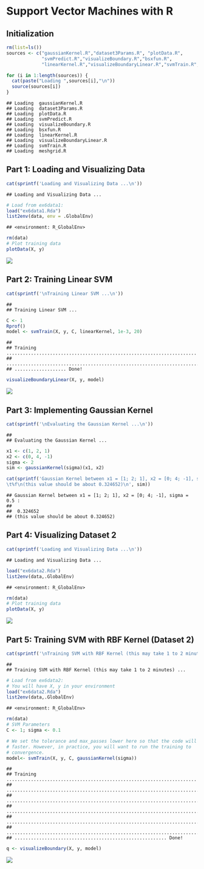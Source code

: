 Support Vector Machines with R
================

Initialization
--------------

``` r
rm(list=ls())
sources <- c("gaussianKernel.R","dataset3Params.R", "plotData.R",
             "svmPredict.R","visualizeBoundary.R","bsxfun.R",
             "linearKernel.R","visualizeBoundaryLinear.R","svmTrain.R","meshgrid.R")

for (i in 1:length(sources)) {
  cat(paste("Loading ",sources[i],"\n"))
  source(sources[i])
}
```

    ## Loading  gaussianKernel.R 
    ## Loading  dataset3Params.R 
    ## Loading  plotData.R 
    ## Loading  svmPredict.R 
    ## Loading  visualizeBoundary.R 
    ## Loading  bsxfun.R 
    ## Loading  linearKernel.R 
    ## Loading  visualizeBoundaryLinear.R 
    ## Loading  svmTrain.R 
    ## Loading  meshgrid.R

Part 1: Loading and Visualizing Data
------------------------------------

``` r
cat(sprintf('Loading and Visualizing Data ...\n'))
```

    ## Loading and Visualizing Data ...

``` r
# Load from ex6data1: 
load("ex6data1.Rda")
list2env(data, env = .GlobalEnv)
```

    ## <environment: R_GlobalEnv>

``` r
rm(data)
# Plot training data
plotData(X, y)
```

![](ex6_Support_Vector_Machines_files/figure-markdown_github/unnamed-chunk-2-1.png)

Part 2: Training Linear SVM
---------------------------

``` r
cat(sprintf('\nTraining Linear SVM ...\n'))
```

    ## 
    ## Training Linear SVM ...

``` r
C <- 1
Rprof()
model <- svmTrain(X, y, C, linearKernel, 1e-3, 20)
```

    ## 
    ## Training ......................................................................
    ## ...............................................................................
    ## ................... Done!

``` r
visualizeBoundaryLinear(X, y, model)
```

![](ex6_Support_Vector_Machines_files/figure-markdown_github/unnamed-chunk-3-1.png)

Part 3: Implementing Gaussian Kernel
------------------------------------

``` r
cat(sprintf('\nEvaluating the Gaussian Kernel ...\n'))
```

    ## 
    ## Evaluating the Gaussian Kernel ...

``` r
x1 <- c(1, 2, 1)
x2 <- c(0, 4, -1)
sigma <- 2
sim <- gaussianKernel(sigma)(x1, x2)

cat(sprintf('Gaussian Kernel between x1 = [1; 2; 1], x2 = [0; 4; -1], sigma = 0.5 :\n
\t%f\n(this value should be about 0.324652)\n', sim))
```

    ## Gaussian Kernel between x1 = [1; 2; 1], x2 = [0; 4; -1], sigma = 0.5 :
    ## 
    ##  0.324652
    ## (this value should be about 0.324652)

Part 4: Visualizing Dataset 2
-----------------------------

``` r
cat(sprintf('Loading and Visualizing Data ...\n'))
```

    ## Loading and Visualizing Data ...

``` r
load("ex6data2.Rda")
list2env(data,.GlobalEnv)
```

    ## <environment: R_GlobalEnv>

``` r
rm(data)
# Plot training data
plotData(X, y)
```

![](ex6_Support_Vector_Machines_files/figure-markdown_github/unnamed-chunk-5-1.png)

Part 5: Training SVM with RBF Kernel (Dataset 2)
------------------------------------------------

``` r
cat(sprintf('\nTraining SVM with RBF Kernel (this may take 1 to 2 minutes) ...\n'))
```

    ## 
    ## Training SVM with RBF Kernel (this may take 1 to 2 minutes) ...

``` r
# Load from ex6data2: 
# You will have X, y in your environment
load("ex6data2.Rda")
list2env(data,.GlobalEnv)
```

    ## <environment: R_GlobalEnv>

``` r
rm(data)
# SVM Parameters
C <- 1; sigma <- 0.1

# We set the tolerance and max_passes lower here so that the code will run
# faster. However, in practice, you will want to run the training to
# convergence.
model<- svmTrain(X, y, C, gaussianKernel(sigma))
```

    ## 
    ## Training ......................................................................
    ## ...............................................................................
    ## ...............................................................................
    ## ...............................................................................
    ## ...............................................................................
    ## ...............................................................................
    ## ........................................................ Done!

``` r
q <- visualizeBoundary(X, y, model)
```

![](ex6_Support_Vector_Machines_files/figure-markdown_github/unnamed-chunk-6-1.png)
